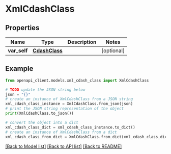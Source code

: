 # XmlCdashClass


## Properties

Name | Type | Description | Notes
------------ | ------------- | ------------- | -------------
**var_self** | [**CdashClass**](CdashClass.md) |  | [optional] 

## Example

```python
from openapi_client.models.xml_cdash_class import XmlCdashClass

# TODO update the JSON string below
json = "{}"
# create an instance of XmlCdashClass from a JSON string
xml_cdash_class_instance = XmlCdashClass.from_json(json)
# print the JSON string representation of the object
print(XmlCdashClass.to_json())

# convert the object into a dict
xml_cdash_class_dict = xml_cdash_class_instance.to_dict()
# create an instance of XmlCdashClass from a dict
xml_cdash_class_from_dict = XmlCdashClass.from_dict(xml_cdash_class_dict)
```
[[Back to Model list]](../README.md#documentation-for-models) [[Back to API list]](../README.md#documentation-for-api-endpoints) [[Back to README]](../README.md)


